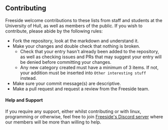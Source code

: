 ## Contributing <a name="contributing"></a>
Freeside welcome contributions to these lists from staff and students at the University of Hull, as well as members of the public. If you wish to contribute, please abide by the following rules:

- Fork the repository, look at the markdown and understand it. 
- Make your changes and double check that nothing is broken.
  - Check that your entry hasn't already been added to the repository, as well as checking issues and PRs that may suggest your entry will be denied before committing your changes.
  - Any new category created must have a minimum of 3 items. If not, your addition must be inserted into `Other interesting stuff ` instead.
- Make sure your commit message(s) are descriptive.
- Make a pull request and request a review from the Freeside team.


#### Help and Support 
If you require any support, either whilst contributing or with linux, programming or otherwise, feel free to join [Freeside's Discord server](http://discord.freeside.co.uk/) where our members will be more than willing to help.
